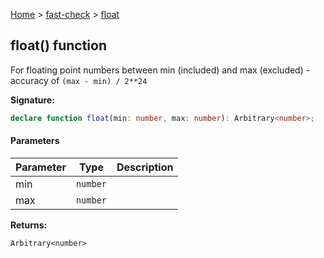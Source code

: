 [Home](/) &gt; [fast-check](../fast-check.md) &gt; [float](float_3.md)

## float() function

For floating point numbers between min (included) and max (excluded) - accuracy of `(max - min) / 2**24`

<b>Signature:</b>

```typescript
declare function float(min: number, max: number): Arbitrary<number>;
```

#### Parameters

|  Parameter | Type | Description |
|  --- | --- | --- |
|  min | <code>number</code> |  |
|  max | <code>number</code> |  |

<b>Returns:</b>

`Arbitrary<number>`

